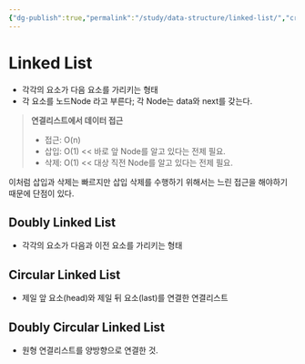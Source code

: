 ```yaml
---
{"dg-publish":true,"permalink":"/study/data-structure/linked-list/","created":"2023-12-04T23:01:35.000+09:00","updated":"2023-12-04T23:01:35.000+09:00"}
---
```


# Linked List

- 각각의 요소가 다음 요소를 가리키는 형태
- 각 요소를 노드Node 라고 부른다; 각 Node는 data와 next를 갖는다.

>**연결리스트에서 데이터 접근**
>
>- 접근: O(n)
>- 삽입: O(1) << 바로 앞 Node를 알고 있다는 전제 필요.
>- 삭제: O(1) << 대상 직전 Node를 알고 있다는 전제 필요.

이처럼 삽입과 삭제는 빠르지만 삽입 삭제를 수행하기 위해서는 느린 접근을 해야하기 때문에 단점이 있다.

## Doubly Linked List

- 각각의 요소가 다음과 이전 요소를 가리키는 형태


## Circular Linked List

- 제일 앞 요소(head)와 제일 뒤 요소(last)를 연결한 연결리스트

## Doubly Circular Linked List

* 원형 연결리스트를 양방향으로 연결한 것.

